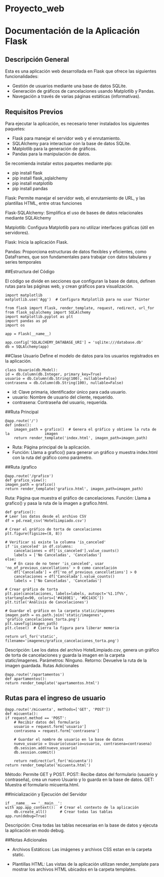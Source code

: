 # Proyecto_web

# Documentación de la Aplicación Flask

## Descripción General
Esta es una aplicación web desarrollada en Flask que ofrece las siguientes funcionalidades:

- Gestión de usuarios mediante una base de datos SQLite.
- Generación de gráficos de cancelaciones usando Matplotlib y Pandas.
- Navegación a través de varias páginas estáticas (informativas).

## Requisitos Previos
Para ejecutar la aplicación, es necesario tener instalados los siguientes paquetes:

- Flask para manejar el servidor web y el enrutamiento.
- SQLAlchemy para interactuar con la base de datos SQLite.
- Matplotlib para la generación de gráficos.
- Pandas para la manipulación de datos.

Se recomienda instalar estos paquetes mediante pip:

- pip install flask 
- pip install flask_sqlalchemy 
- pip install matplotlib 
- pip install pandas

Flask: Permite manejar el servidor web, el enrutamiento de URL, y las plantillas HTML, entre otras funciones

Flask-SQLAlchemy: Simplifica el uso de bases de datos relacionales mediante SQLAlchemy

Matplotlib: Configura Matplotlib para no utilizar interfaces gráficas (útil en servidores).

Flask: Inicia la aplicación Flask.

Pandas: Proporciona estructuras de datos flexibles y eficientes, como DataFrames, que son fundamentales para trabajar con datos tabulares y series temporales

##Estructura del Código

El código se divide en secciones que configuran la base de datos, definen rutas para las páginas web, y crean gráficos para visualización.


	import matplotlib
	matplotlib.use('Agg')  # Configura Matplotlib para no usar Tkinter

	from flask import Flask, render_template, request, redirect, url_for
	from flask_sqlalchemy import SQLAlchemy
	import matplotlib.pyplot as plt
	import pandas as pd
	import os

	app = Flask(__name__)

	app.config['SQLALCHEMY_DATABASE_URI'] = 'sqlite:///database.db'
	db = SQLAlchemy(app)


##Clase Usuario
Define el modelo de datos para los usuarios registrados en la aplicación.


	class Usuario(db.Model):
    id = db.Column(db.Integer, primary_key=True)
    usuario = db.Column(db.String(100), nullable=False)
    contrasena = db.Column(db.String(100), nullable=False)

- id: Clave primaria, identificador único para cada usuario.
- usuario: Nombre de usuario del cliente, requerido.
- contrasena: Contraseña del usuario, requerida.

##Ruta Principal 

	@app.route('/')
	def index():
    	imagen_path = grafico()  # Genera el gráfico y obtiene la ruta de la 				imagen
    	return render_template('index.html', imagen_path=imagen_path)

- Ruta: Página principal de la aplicación.
- Función: Llama a grafico() para generar un gráfico y muestra index.html con la ruta del gráfico como parámetro.

##Ruta /grafico

	@app.route('/grafico')
	def grafico_view():
    imagen_path = grafico()
    return render_template('grafico.html', imagen_path=imagen_path)
Ruta: Página que muestra el gráfico de cancelaciones.
Función: Llama a grafico() y pasa la ruta de la imagen a grafico.html.

	def grafico():
    # Leer los datos desde el archivo CSV
    df = pd.read_csv('HotelLimpiado.csv')

    # Crear el gráfico de torta de cancelaciones
    plt.figure(figsize=(8, 8))
    
    # Verificar si existe la columna 'is_canceled'
    if 'is_canceled' in df.columns:
        cancelaciones = df['is_canceled'].value_counts()
        labels = ['No Canceladas', 'Canceladas']
    else:
        # En caso de no tener 'is_canceled', usar 'no_of_previous_cancellations' > 0 como cancelación
        df['Cancelada'] = df['no_of_previous_cancellations'] > 0
        cancelaciones = df['Cancelada'].value_counts()
        labels = ['No Canceladas', 'Canceladas']
    
    # Crear gráfico de torta
    plt.pie(cancelaciones, labels=labels, autopct='%1.1f%%', startangle=90, colors=['#4169E1', '#DC143C'])
    plt.title('Análisis de Cancelaciones')
    
    # Guardar el gráfico en la carpeta static/imagenes
    imagen_path = os.path.join('static/imagenes', 'grafico_cancelaciones_torta.png')
    plt.savefig(imagen_path)
    plt.close()  # Cierra la figura para liberar memoria

    return url_for('static', filename='imagenes/grafico_cancelaciones_torta.png')

Descripción: Lee los datos del archivo HotelLimpiado.csv, genera un gráfico de torta de cancelaciones y guarda la imagen en la carpeta static/imagenes.
Parámetros: Ninguno.
Retorno: Devuelve la ruta de la imagen guardada.
Rutas Adicionales

	@app.route('/apartamentos')
	def apartamentos():
    return render_template('apartamentos.html')


## Rutas para el ingreso de usuario

	@app.route('/micuenta', methods=['GET', 'POST'])
	def micuenta():
    if request.method == 'POST':
        # Recibir datos del formulario
        usuario = request.form['usuario']
        contrasena = request.form['contrasena']

        # Guardar el nombre de usuario en la base de datos
        nuevo_usuario = Usuario(usuario=usuario, contrasena=contrasena)
        db.session.add(nuevo_usuario)
        db.session.commit()

        return redirect(url_for('micuenta'))
    return render_template('micuenta.html')

Método: Permite GET y POST.
POST: Recibe datos del formulario (usuario y contraseña), crea un nuevo Usuario y lo guarda en la base de datos.
GET: Muestra el formulario micuenta.html.

##Inicialización y Ejecución del Servidor

	if __name__ == '__main__':
    with app.app_context():  # Crear el contexto de la aplicación
        db.create_all()      # Crear todas las tablas
    app.run(debug=True)

Descripción: Crea todas las tablas necesarias en la base de datos y ejecuta la aplicación en modo debug.

##Notas Adicionales

- Archivos Estáticos: Las imágenes y archivos CSS estan en la carpeta static.

- Plantillas HTML: Las vistas de la aplicación utilizan render_template para mostrar los archivos HTML ubicados en la carpeta templates.
